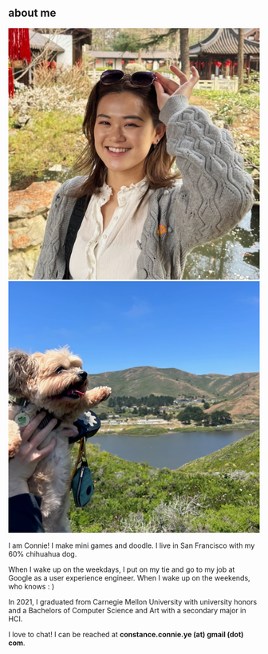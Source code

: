 ## about me

![mid-twenties asian woman with dark brown hair holding sunglasses](images/connie.webp)![dog smiling while being held up in front of scenic lake](images/dog.webp)

I am Connie! I make mini games and doodle. I live in San Francisco with my 60% chihuahua dog.

When I wake up on the weekdays, I put on my tie and go to my job at Google as a user experience engineer. When I wake up on the weekends, who knows : )

In 2021, I graduated from Carnegie Mellon University with university honors and a Bachelors of Computer Science and Art with a secondary major in HCI.

I love to chat! I can be reached at **constance.connie.ye (at) gmail (dot) com**.
